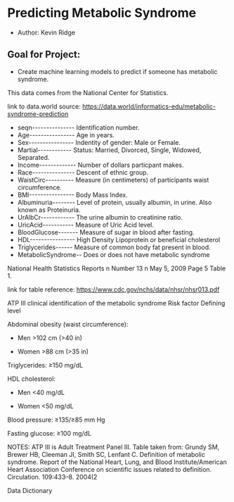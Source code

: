 # Predicting Metabolic Syndrome

- Author: Kevin Ridge

## Goal for Project:
- Create machine learning models to predict if someone has metabolic syndrome.

This data comes from the National Center for Statistics.

link to data.world source: https://data.world/informatics-edu/metabolic-syndrome-prediction

- seqn--------------- Identification number.
- Age---------------- Age in years.
- Sex---------------- Indentity of gender: Male or Female.
- Martial------------ Status: Married, Divorced, Single, Widowed, Separated.
- Income------------- Number of dollars particpant makes.
- Race--------------- Descent of ethnic group.
- WaistCirc---------- Measure (in centimeters) of participants waist circumference.
- BMI---------------- Body Mass Index.
- Albuminuria-------- Level of protein, usually albumin, in urine. Also known as Proteinuria.
- UrAlbCr------------ The urine albumin to creatinine ratio.
- UricAcid----------- Measure of Uric Acid level.
- BloodGlucose------- Measure of sugar in blood after fasting. 
- HDL---------------- High Density Lipoprotein or beneficial cholesterol
- Triglycerides------ Measure of common body fat present in blood.
- MetabolicSyndrome-- Does or does not have metabolic syndrome



National Health Statistics Reports n Number 13 n May 5, 2009 Page 5
Table 1.

link for table reference: https://www.cdc.gov/nchs/data/nhsr/nhsr013.pdf

ATP III clinical identification of the metabolic syndrome
Risk factor Defining level

Abdominal obesity (waist circumference):
 
- Men  >102 cm (>40 in)

- Women  >88 cm (>35 in)
 
Triglycerides: ≥150 mg/dL
 
HDL cholesterol:
 
- Men <40 mg/dL
 
- Women <50 mg/dL
 
Blood pressure: ≥135/≥85 mm Hg
 
Fasting glucose: ≥100 mg/dL
 
NOTES: ATP III is Adult Treatment Panel III. Table taken from: Grundy SM, Brewer HB, Cleeman JI, Smith SC, Lenfant C.
Definition of metabolic syndrome. Report of the National Heart, Lung, and Blood Institute/American Heart Association Conference
on scientific issues related to definition. Circulation. 109:433–8. 2004(2

Data Dictionary
